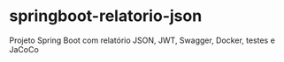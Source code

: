 # springboot-relatorio-json
Projeto Spring Boot com relatório JSON, JWT, Swagger, Docker, testes e JaCoCo
